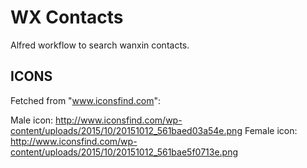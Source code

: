 WX Contacts
===========

Alfred workflow to search wanxin contacts.


ICONS
----------

Fetched from "www.iconsfind.com":

Male icon: http://www.iconsfind.com/wp-content/uploads/2015/10/20151012_561baed03a54e.png
Female icon: http://www.iconsfind.com/wp-content/uploads/2015/10/20151012_561bae5f0713e.png
